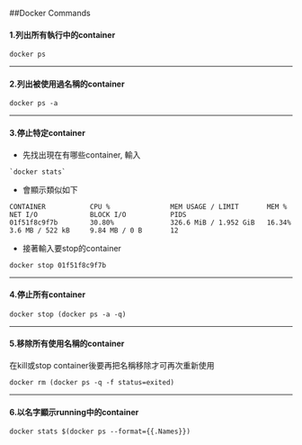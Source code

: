 ##Docker Commands

#### 1.列出所有執行中的container
```
docker ps
```

---
#### 2.列出被使用過名稱的container
```
docker ps -a
```
---
#### 3.停止特定container
* 先找出現在有哪些container, 輸入
```
`docker stats`
```
* 會顯示類似如下
```
CONTAINER           CPU %               MEM USAGE / LIMIT       MEM %               NET I/O             BLOCK I/O           PIDS
01f51f8c9f7b        30.80%              326.6 MiB / 1.952 GiB   16.34%              3.6 MB / 522 kB     9.84 MB / 0 B       12
```
* 接著輸入要stop的container
```
docker stop 01f51f8c9f7b
```
---
#### 4.停止所有container
```
docker stop (docker ps -a -q)
```
---
#### 5.移除所有使用名稱的container
在kill或stop container後要再把名稱移除才可再次重新使用
```
docker rm (docker ps -q -f status=exited)
```
---
#### 6.以名字顯示running中的container
```
docker stats $(docker ps --format={{.Names}})
```

